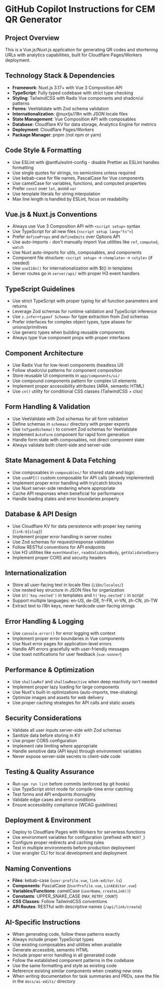 # GitHub Copilot Instructions for CEM QR Generator

## Project Overview
This is a Vue.js/Nuxt.js application for generating QR codes and shortening URLs with analytics capabilities, built for Cloudflare Pages/Workers deployment.

## Technology Stack & Dependencies
- **Framework**: Nuxt.js 3.17+ with Vue 3 Composition API
- **TypeScript**: Fully typed codebase with strict type checking
- **Styling**: TailwindCSS with Radix Vue components and shadcn/ui patterns
- **Forms**: VeeValidate with Zod schema validation
- **Internationalization**: @nuxtjs/i18n with JSON locale files
- **State Management**: Vue Composition API with composables
- **Database**: Cloudflare KV for data storage, Analytics Engine for metrics
- **Deployment**: Cloudflare Pages/Workers
- **Package Manager**: pnpm (not npm or yarn)

## Code Style & Formatting
- Use ESLint with @antfu/eslint-config - disable Prettier as ESLint handles formatting
- Use single quotes for strings, no semicolons unless required
- Use kebab-case for file names, PascalCase for Vue components
- Use camelCase for variables, functions, and computed properties
- Prefer `const` over `let`, avoid `var`
- Use template literals for string interpolation
- Max line length is handled by ESLint, focus on readability

## Vue.js & Nuxt.js Conventions
- Always use Vue 3 Composition API with `<script setup>` syntax
- Use TypeScript for all new files (`<script setup lang="ts">`)
- Prefer `defineProps` and `defineEmits` over Options API
- Use auto-imports - don't manually import Vue utilities like `ref`, `computed`, `watch`
- Use Nuxt auto-imports for utils, composables, and components
- Component file structure: `<script setup>` → `<template>` → `<style>` (if needed)
- Use `useI18n()` for internationalization with $t() in templates
- Server routes go in `server/api/` with proper H3 event handlers

## TypeScript Guidelines
- Use strict TypeScript with proper typing for all function parameters and returns
- Leverage Zod schemas for runtime validation and TypeScript inference
- Use `z.infer<typeof Schema>` for type extraction from Zod schemas
- Prefer interfaces for complex object types, type aliases for unions/primitives
- Use generic types when building reusable components
- Always type Vue component props with proper interfaces

## Component Architecture
- Use Radix Vue for low-level components (headless UI)
- Follow shadcn/ui patterns for component composition
- Store reusable UI components in `app/components/ui/`
- Use compound components pattern for complex UI elements
- Implement proper accessibility attributes (ARIA, semantic HTML)
- Use `cn()` utility for conditional CSS classes (TailwindCSS + clsx)

## Form Handling & Validation
- Use VeeValidate with Zod schemas for all form validation
- Define schemas in `schemas/` directory with proper exports
- Use `toTypedSchema()` to convert Zod schemas for VeeValidate
- Implement `AutoForm` component for rapid form generation
- Handle form state with composables, not direct component state
- Always validate both client-side and server-side

## State Management & Data Fetching
- Use composables in `composables/` for shared state and logic
- Use `useAPI()` custom composable for API calls (already implemented)
- Implement proper error handling with try/catch blocks
- Use Nuxt server-side rendering where appropriate
- Cache API responses when beneficial for performance
- Handle loading states and error boundaries properly

## Database & API Design
- Use Cloudflare KV for data persistence with proper key naming (`link:${slug}`)
- Implement proper error handling in server routes
- Use Zod schemas for request/response validation
- Follow RESTful conventions for API endpoints
- Use H3 utilities like `eventHandler`, `readValidatedBody`, `getValidatedQuery`
- Implement proper CORS and security headers

## Internationalization
- Store all user-facing text in locale files (`i18n/locales/`)
- Use nested key structure in JSON files for organization
- Use `$t('key.nested')` in templates and `t('key.nested')` in script
- Support multiple languages: en-US, de-DE, fr-FR, vi-VN, zh-CN, zh-TW
- Extract text to i18n keys, never hardcode user-facing strings

## Error Handling & Logging
- Use `console.error()` for error logging with context
- Implement proper error boundaries in Vue components
- Use Nuxt error pages for application-level errors
- Handle API errors gracefully with user-friendly messages
- Use toast notifications for user feedback (`vue-sonner`)

## Performance & Optimization
- Use `shallowRef` and `shallowReactive` when deep reactivity isn't needed
- Implement proper lazy loading for large components
- Use Nuxt's built-in optimizations (auto-imports, tree-shaking)
- Optimize images and assets for web delivery
- Use proper caching strategies for API calls and static assets

## Security Considerations
- Validate all user inputs server-side with Zod schemas
- Sanitize data before storing in KV
- Use proper CORS configuration
- Implement rate limiting where appropriate
- Handle sensitive data (API keys) through environment variables
- Never expose server-side secrets to client-side code

## Testing & Quality Assurance
- Run `npm run lint` before commits (enforced by git hooks)
- Use TypeScript strict mode for compile-time error catching
- Test forms and API endpoints thoroughly
- Validate edge cases and error conditions
- Ensure accessibility compliance (WCAG guidelines)

## Deployment & Environment
- Deploy to Cloudflare Pages with Workers for serverless functions
- Use environment variables for configuration (prefixed with `NUXT_`)
- Configure proper redirects and caching rules
- Test in multiple environments before production deployment
- Use wrangler CLI for local development and deployment

## Naming Conventions
- **Files**: kebab-case (`user-profile.vue`, `link-editor.ts`)
- **Components**: PascalCase (`UserProfile.vue`, `LinkEditor.vue`)
- **Variables/Functions**: camelCase (`userName`, `createLink()`)
- **Constants**: UPPER_SNAKE_CASE (`MAX_RETRY_COUNT`)
- **CSS Classes**: Follow TailwindCSS conventions
- **API Routes**: RESTful with descriptive names (`/api/link/create`)

## AI-Specific Instructions
- When generating code, follow these patterns exactly
- Always include proper TypeScript types
- Use existing composables and utilities when available
- Generate accessible, semantic HTML
- Include proper error handling in all generated code
- Follow the established component patterns in the codebase
- Use the same formatting and style as existing code
- Reference existing similar components when creating new ones
- When writing documentation for task summaries and PRDs, save the file in the `docs/ai-edits/` directory
